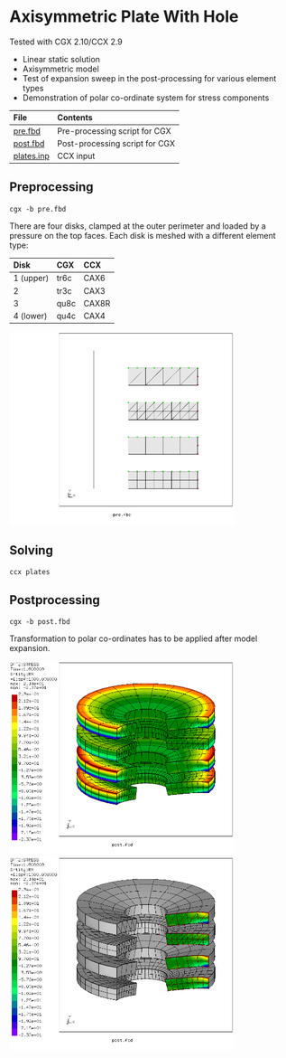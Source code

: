 # Axisymmetric Plate With Hole
Tested with CGX 2.10/CCX 2.9

+ Linear static solution
+ Axisymmetric model
+ Test of expansion sweep in the post-processing for various element types
+ Demonstration of polar co-ordinate system for stress components

File                    | Contents    
 :-------------         | :-------------
 [pre.fbd](pre.fbd)     | Pre-processing script for CGX     
 [post.fbd](post.fbd)   | Post-processing script for CGX
 [plates.inp](plates.inp) | CCX input

## Preprocessing
```
cgx -b pre.fbd
```
There are four disks, clamped at the outer perimeter and loaded by a pressure on the top faces. Each disk is meshed with a different element type:

Disk |CGX | CCX
:-- |:-- | :--
1 (upper)|tr6c |CAX6
2|tr3c | CAX3
3|qu8c | CAX8R
4 (lower)|qu4c | CAX4

<img src="mesh.png" width="400" title="Disks with different element types. Centerline added just for clarity">

## Solving
```
ccx plates
```

## Postprocessing
```
cgx -b post.fbd
```
Transformation to polar co-ordinates has to be applied after model expansion.

<img src="polar.png" width="400" title="Expanded model, radial normal stress SRR"> <img src="2D3D.png" width="400" title="Expanded model with just the base region coloured">
